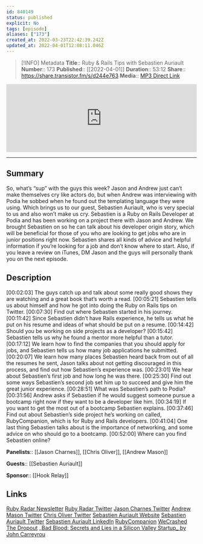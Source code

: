 ```yaml
---
id: 840149
status: published
explicit: No
tags: [episode]
aliases: ["173"]
created_at: 2022-03-23T22:42:39.242Z
updated_at: 2022-04-01T12:08:11.046Z
---
```


> [!INFO] Metadata
> **Title**:: Ruby & Rails Tips with Sebastien Auriault
> **Number**:: 173
> **Published**:: [[2022-04-01]]
> **Duration**:: 53:12
> **Share**:: <https://share.transistor.fm/s/d244e763>
> **Media**:: [MP3 Direct Link](https://dts.podtrac.com/redirect.mp3/media.transistor.fm/d244e763/76a9aefe.mp3)

<iframe width="100%" height="180" frameborder="no" scrolling="no" seamless src="https://share.transistor.fm/e/d244e763/dark"></iframe>

---

## Summary

So, what’s “sup” with the guys this week? Jason and Andrew just can’t make themselves cry like actors do, but when Andrew was interviewing with Podia he sobbed when he found out the templating language they were using. Which brings us to our guest, Sebastien Auriault, who is very special to us and also won’t make us cry. Sebastien is a Ruby on Rails Developer at Podia and has been working on a project there with Jason and Andrew. We brought Sebastien on so he can talk about his developer origin story, which will be beneficial for those of you who are looking to get jobs who are in junior positions right now. Sebastien shares all kinds of advice and helpful information if you’re looking for a job and don’t know where to start. Also, if you leave a review on iTunes, DM Jason and the guys will personally thank you on the next episode.

## Description

[00:02:03] The guys catch up and talk about some really good shows they are watching and a great book that’s worth a read.
[00:05:21] Sebastien tells us about himself and how he got into doing the Ruby on Rails tips on Twitter.
[00:07:30] Find out where Sebastien started in his journey.
[00:11:42] Since Sebastien didn’t have Rails experience, he tells us what he put on his resume and ideas of what should be put on a resume.
[00:14:42] Should you be working on side projects as a developer?
[00:15:42] Sebastien tells us why he found a mentor more helpful than a tutor.
[00:17:12] We learn how to find the companies that you should apply for jobs, and Sebastien tells us how many job applications he submitted.
[00:20:07] We learn how many places Sebastien heard back from out of all the resumes he sent, Jason talks about not getting discouraged in this process, and find out how Sebastien’s experience was.
[00:23:01] We hear about Sebastien’s first job and how long he was there.
[00:25:30] Find out some ways Sebastien’s second job set him up to succeed and give him the great junior experience.
[00:28:51] What was Sebastien’s path to Podia?
[00:31:56] Andrew asks if Sebastien if he would suggest someone pursue a bootcamp right now if they want to be a developer like him.
[00:34:19] If you want to get the most out of a bootcamp Sebastien explains.
[00:37:46] Find out about Sebastien’s side project he’s working on called, RubyCompanion, which is for Ruby and Rails developers.
[00:41:04] One last thing Sebastien talks about is the importance of networking, and some advice on who should go to a bootcamp.
[00:52:00] Where can you find Sebastien online?

**Panelists**:: [[Jason Charnes]], [[Chris Oliver]], [[Andrew Mason]]

**Guests**:: [[Sebastien Auriault]]

**Sponsor**:: [[Hook Relay]]

## Links

[Ruby Radar Newsletter](https://rubyradar.dev/)
[Ruby Radar Twitter](https://twitter.com/therubyradar)
[Jason Charnes Twitter](https://twitter.com/jmcharnes)
[Andrew Mason Twitter](https://twitter.com/andrewmcodes?lang=en)
[Chris Oliver Twitter](https://twitter.com/excid3?lang=en)
[Sebastien Auriault Website](https://courses.webseb.dev/)
[Sebastien Auriault Twitter](https://twitter.com/websebdev)
[Sebastien Auriault LinkedIn](https://ca.linkedin.com/in/sebastien-auriault)
[RubyCompanion](https://www.rubycompanion.dev/)
[WeCrashed](https://tv.apple.com/us/show/wecrashed/umc.cmc.6qw605uv2rwbzutk2p2fsgvq9?ctx_brand=tvs.sbd.4000&itscg=MC_20000&itsct=atvp_brand_omd&mttn3pid=Google%2520AdWords&mttnagencyid=a5e&mttncc=US&mttnsiteid=143238&mttnsubad=OUS2019932_1-587975297650-c&mttnsubkw=136813294994__tSrWW6FY_&mttnsubplmnt=)
[The Dropout](https://www.hulu.com/series/the-dropout-13988f84-f1c8-40dd-a73c-4e71ab4bbe63?cmp=11932&utm_source=google&utm_medium=cpc&utm_campaign=CM_SEM_Various+Niche+Originals&utm_term=the%2520dropout&gclid=Cj0KCQjw5-WRBhCKARIsAAId9Fn7mzHZaw0xg0po8rQUr_cM_1GxeYr2dyp9KbFQJFW3fc8279pcY5gaAqqmEALw_wcB&gclsrc=aw.ds)
_[Bad Blood: Secrets and Lies in a Silicon Valley Startup_ by John Carreyrou](https://www.amazon.com/Bad-Blood-Secrets-Silicon-Startup/dp/0525431993/ref=tmm_pap_swatch_0?_encoding=UTF8&qid=1647984005&sr=8-4)
